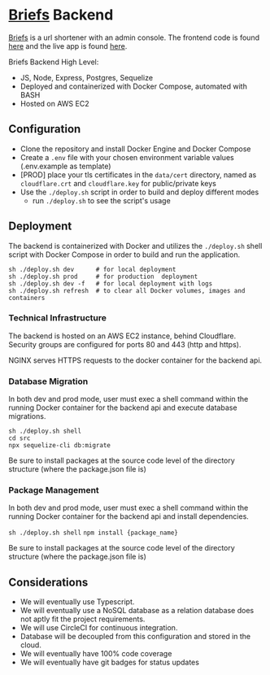 # [Briefs](https://make.briefs.link) Backend

[Briefs](https://make.briefs.link) is a url shortener with an admin console. The frontend code is found [here](https://github.com/benjaminykim/briefs-website) and the live app is found [here](https://make.briefs.link).

Briefs Backend High Level:
- JS, Node, Express, Postgres, Sequelize
- Deployed and containerized with Docker Compose, automated with BASH
- Hosted on AWS EC2

## Configuration
- Clone the repository and install Docker Engine and Docker Compose
- Create a `.env` file with your chosen environment variable values (.env.example as template)
- [PROD] place your tls certificates in the `data/cert` directory, named as `cloudflare.crt` and `cloudflare.key` for public/private keys
- Use the `./deploy.sh` script in order to build and deploy different modes
  - run `./deploy.sh` to see the script's usage

## Deployment

The backend is containerized with Docker and utilizes the `./deploy.sh` shell script with Docker Compose in order to
build and run the application.

```
sh ./deploy.sh dev      # for local deployment
sh ./deploy.sh prod     # for production  deployment
sh ./deploy.sh dev -f   # for local deployment with logs
sh ./deploy.sh refresh  # to clear all Docker volumes, images and containers
```

### Technical Infrastructure

The backend is hosted on an AWS EC2 instance, behind Cloudflare. Security groups are configured for ports 80 and 443 (http and https).

NGINX serves HTTPS requests to the docker container for the backend api.

### Database Migration

In both dev and prod mode, user must exec a shell command within the running Docker container for the backend api and execute database migrations.

```
sh ./deploy.sh shell
cd src
npx sequelize-cli db:migrate
```

Be sure to install packages at the source code level of the directory structure (where the package.json file is)

### Package Management

In both dev and prod mode, user must exec a shell command within the running Docker container for the backend api and install dependencies.

`sh ./deploy.sh shell`
`npm install {package_name}`

Be sure to install packages at the source code level of the directory structure (where the package.json file is)

## Considerations

- We will eventually use Typescript.
- We will eventually use a NoSQL database as a relation database does not aptly fit the project requirements.
- We will use CircleCI for continuous integration.
- Database will be decoupled from this configuration and stored in the cloud.
- We will eventually have 100% code coverage
- We will eventually have git badges for status updates
